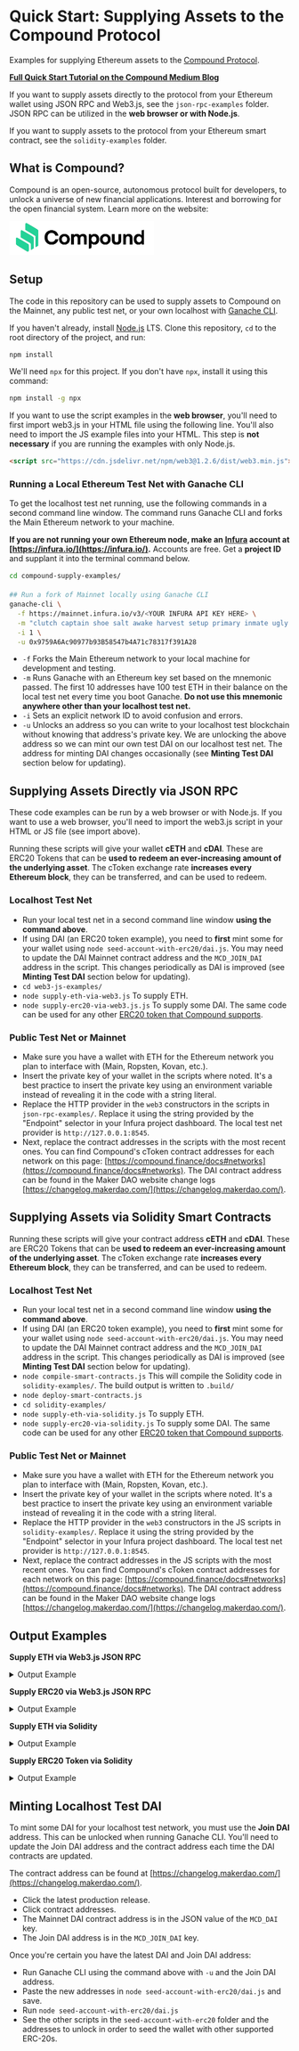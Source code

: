# Quick Start: Supplying Assets to the Compound Protocol

Examples for supplying Ethereum assets to the [Compound Protocol](https://compound.finance/?ref=github&user=ajb413&repo=compound-supply-examples).

**[Full Quick Start Tutorial on the Compound Medium Blog](https://medium.com/compound-finance/supplying-assets-to-the-compound-protocol-ec2cf5df5aa)** 

If you want to supply assets directly to the protocol from your Ethereum wallet using JSON RPC and Web3.js, see the `json-rpc-examples` folder. JSON RPC can be utilized in the **web browser or with Node.js**.

If you want to supply assets to the protocol from your Ethereum smart contract, see the `solidity-examples` folder.

## What is Compound?
Compound is an open-source, autonomous protocol built for developers, to unlock a universe of new financial applications. Interest and borrowing for the open financial system. Learn more on the website:

<a href="https://compound.finance/?ref=github&user=ajb413&repo=compound-supply-examples">
    <img alt="Compound Finance" src="https://raw.githubusercontent.com/ajb413/compound-interest-alerts/master/compound-finance-logo.png" width=260 height=60/>
</a>

## Setup
The code in this repository can be used to supply assets to Compound on the Mainnet, any public test net, or your own localhost with [Ganache CLI](https://github.com/trufflesuite/ganache-cli).

If you haven't already, install [Node.js](https://nodejs.org/) LTS. Clone this repository, `cd` to the root directory of the project, and run:
```bash
npm install
```

We'll need `npx` for this project. If you don't have `npx`, install it using this command:
```bash
npm install -g npx
```

If you want to use the script examples in the **web browser**, you'll need to first import web3.js in your HTML file using the following line. You'll also need to import the JS example files into your HTML. This step is **not necessary** if you are running the examples with only Node.js.
```html
<script src="https://cdn.jsdelivr.net/npm/web3@1.2.6/dist/web3.min.js"></script>
```

### Running a Local Ethereum Test Net with Ganache CLI
To get the localhost test net running, use the following commands in a second command line window. The command runs Ganache CLI and forks the Main Ethereum network to your machine.

**If you are not running your own Ethereum node, make an [Infura](https://infura.io/) account at [https://infura.io/](https://infura.io/).** Accounts are free. Get a **project ID** and supplant it into the terminal command below.

```bash
cd compound-supply-examples/

## Run a fork of Mainnet locally using Ganache CLI
ganache-cli \
  -f https://mainnet.infura.io/v3/<YOUR INFURA API KEY HERE> \
  -m "clutch captain shoe salt awake harvest setup primary inmate ugly among become" \
  -i 1 \
  -u 0x9759A6Ac90977b93B58547b4A71c78317f391A28
```

- `-f` Forks the Main Ethereum network to your local machine for development and testing.
- `-m` Runs Ganache with an Ethereum key set based on the mnemonic passed. The first 10 addresses have 100 test ETH in their balance on the local test net every time you boot Ganache. **Do not use this mnemonic anywhere other than your localhost test net.**
- `-i` Sets an explicit network ID to avoid confusion and errors.
- `-u` Unlocks an address so you can write to your localhost test blockchain without knowing that address's private key. We are unlocking the above address so we can mint our own test DAI on our localhost test net. The address for minting DAI changes occasionally (see **Minting Test DAI** section below for updating).

## Supplying Assets Directly via JSON RPC
These code examples can be run by a web browser or with Node.js. If you want to use a web browser, you'll need to import the web3.js script in your HTML or JS file (see import above).

Running these scripts will give your wallet **cETH** and **cDAI**. These are ERC20 Tokens that can be **used to redeem an ever-increasing amount of the underlying asset**. The cToken exchange rate **increases every Ethereum block**, they can be transferred, and can be used to redeem.

### Localhost Test Net
- Run your local test net in a second command line window **using the command above**.
- If using DAI (an ERC20 token example), you need to **first** mint some for your wallet using `node seed-account-with-erc20/dai.js`. You may need to update the DAI Mainnet contract address and the `MCD_JOIN_DAI` address in the script. This changes periodically as DAI is improved (see **Minting Test DAI** section below for updating).
- `cd web3-js-examples/`
- `node supply-eth-via-web3.js` To supply ETH.
- `node supply-erc20-via-web3.js.js` To supply some DAI. The same code can be used for any other [ERC20 token that Compound supports](https://compound.finance/markets?ref=github&user=ajb413&repo=compound-supply-examples).

### Public Test Net or Mainnet
- Make sure you have a wallet with ETH for the Ethereum network you plan to interface with (Main, Ropsten, Kovan, etc.).
- Insert the private key of your wallet in the scripts where noted. It's a best practice to insert the private key using an environment variable instead of revealing it in the code with a string literal.
- Replace the HTTP provider in the `web3` constructors in the scripts in `json-rpc-examples/`. Replace it using the string provided by the "Endpoint" selector in your Infura project dashboard. The local test net provider is `http://127.0.0.1:8545`.
- Next, replace the contract addresses in the scripts with the most recent ones. You can find Compound's cToken contract addresses for each network on this page: [https://compound.finance/docs#networks](https://compound.finance/docs#networks). The DAI contract address can be found in the Maker DAO website change logs [https://changelog.makerdao.com/](https://changelog.makerdao.com/).

## Supplying Assets via Solidity Smart Contracts
Running these scripts will give your contract address **cETH** and **cDAI**. These are ERC20 Tokens that can be **used to redeem an ever-increasing amount of the underlying asset**. The cToken exchange rate **increases every Ethereum block**, they can be transferred, and can be used to redeem.

### Localhost Test Net
- Run your local test net in a second command line window **using the command above**.
- If using DAI (an ERC20 token example), you need to **first** mint some for your wallet using `node seed-account-with-erc20/dai.js`. You may need to update the DAI Mainnet contract address and the `MCD_JOIN_DAI` address in the script. This changes periodically as DAI is improved (see **Minting Test DAI** section below for updating).
- `node compile-smart-contracts.js` This will compile the Solidity code in `solidity-examples/`. The build output is written to `.build/`
- `node deploy-smart-contracts.js`
- `cd solidity-examples/`
- `node supply-eth-via-solidity.js` To supply ETH.
- `node supply-erc20-via-solidity.js` To supply some DAI. The same code can be used for any other [ERC20 token that Compound supports](https://compound.finance/markets?ref=github&user=ajb413&repo=compound-supply-examples).

### Public Test Net or Mainnet
- Make sure you have a wallet with ETH for the Ethereum network you plan to interface with (Main, Ropsten, Kovan, etc.).
- Insert the private key of your wallet in the scripts where noted. It's a best practice to insert the private key using an environment variable instead of revealing it in the code with a string literal.
- Replace the HTTP provider in the `web3` constructors in the JS scripts in `solidity-examples/`. Replace it using the string provided by the "Endpoint" selector in your Infura project dashboard. The local test net provider is `http://127.0.0.1:8545`.
- Next, replace the contract addresses in the JS scripts with the most recent ones. You can find Compound's cToken contract addresses for each network on this page: [https://compound.finance/docs#networks](https://compound.finance/docs#networks). The DAI contract address can be found in the Maker DAO website change logs [https://changelog.makerdao.com/](https://changelog.makerdao.com/).

## Output Examples

**Supply ETH via Web3.js JSON RPC**
<details><summary>Output Example</summary>
<p>

```
$ node web3-js-examples/supply-eth-via-web3.js
My wallet's ETH balance: 99.97423756

Supplying ETH to the Compound Protocol...

cETH "Mint" operation successful.

ETH supplied to the Compound Protocol: 0.9999999998672074

My wallet's cETH Token Balance: 49.93244926

Current exchange rate from cETH to ETH: 0.020027056847545625

Redeeming the cETH for ETH...

Exchanging all cETH based on cToken amount...

My wallet's cETH Token Balance: 0
My wallet's ETH balance: 99.96892080053026
```
</p>
</details>

**Supply ERC20 via Web3.js JSON RPC**
<details><summary>Output Example</summary>
<p>

```
$ node web3-js-examples/supply-erc20-via-web3.js
DAI contract "Approve" operation successful.
Supplying DAI to the Compound Protocol...

cDAI "Mint" operation successful.

DAI supplied to the Compound Protocol: 9.999999999941178

My wallet's cDAI Token Balance: 482.50451639
My wallet's DAI Token Balance: 41

Current exchange rate from cDAI to DAI: 0.02072519460493164

Redeeming the cDAI for DAI...
Exchanging all cDAI based on cToken amount...

My wallet's cDAI Token Balance: 0
My wallet's DAI Token Balance: 51.0000001323868
```
</p>
</details>

**Supply ETH via Solidity**
<details><summary>Output Example</summary>
<p>

```
$ node solidity-examples/supply-eth-via-solidity.js
Supplied ETH to Compound via MyContract
ETH supplied to the Compound Protocol: 0.999999999985654072
MyContract's cETH Token Balance: 49.93244867
Redeeming the cETH for ETH...
MyContract's cETH Token Balance: 0
MyContract's ETH Balance: 1.000000000648673
```
</p>
</details>

**Supply ERC20 Token via Solidity**
<details><summary>Output Example</summary>
<p>

```
$ node solidity-examples/supply-erc20-via-solidity.js
Now transferring DAI from my wallet to MyContract...
MyContract now has DAI to supply to the Compound Protocol.
MyContract is now minting cDAI...
Supplied DAI to Compound via MyContract
DAI supplied to the Compound Protocol: 9.999999999942267983
MyContract's cDAI Token Balance: 482.50440136
Redeeming the cDAI for DAI...
MyContract's cDAI Token Balance: 0
```
</p>
</details>

## Minting Localhost Test DAI
To mint some DAI for your localhost test network, you must use the **Join DAI** address. This can be unlocked when running Ganache CLI. You'll need to update the Join DAI address and the contract address each time the DAI contracts are updated. 

The contract address can be found at [https://changelog.makerdao.com/](https://changelog.makerdao.com/).

- Click the latest production release.
- Click contract addresses.
- The Mainnet DAI contract address is in the JSON value of the `MCD_DAI` key.
- The Join DAI address is in the `MCD_JOIN_DAI` key.

Once you're certain you have the latest DAI and Join DAI address:

- Run Ganache CLI using the command above with `-u` and the Join DAI address.
- Paste the new addresses in `node seed-account-with-erc20/dai.js` and save.
- Run `node seed-account-with-erc20/dai.js`
- See the other scripts in the `seed-account-with-erc20` folder and the addresses to unlock in order to seed the wallet with other supported ERC-20s.
